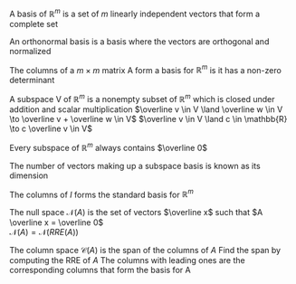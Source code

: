 A basis of $\mathbb{R}^m$ is a set of $m$ linearly independent vectors that form a complete set

An orthonormal basis is a basis where the vectors are orthogonal and normalized 

The columns of a $m \times m$ matrix A form a basis for $\mathbb{R}^m$ is it has a non-zero determinant

A subspace V of $\mathbb{R}^m$ is a nonempty subset of $\mathbb{R}^m$ which is closed under addition and scalar multiplication
	$\overline v \in V \land \overline w \in V \to \overline v + \overline w \in V$
	$\overline v \in V \land c \in \mathbb{R} \to c \overline v \in V$

Every subspace of $\mathbb{R}^m$ always contains $\overline 0$

The number of vectors making up a subspace basis is known as its dimension

The columns of $I$ forms the standard basis for $\mathbb{R}^m$

The null space $\mathcal{N}(A)$ is the set of vectors $\overline x$ such that $A \overline x = \overline  0$	
	$\mathcal{N}(A) = \mathcal{N}(RRE(A))$

The column space $\mathcal{C}(A)$ is the span of the columns of $A$
	Find the span by computing the RRE of $A$ 
	The columns with leading ones are the corresponding columns that form the basis for A

